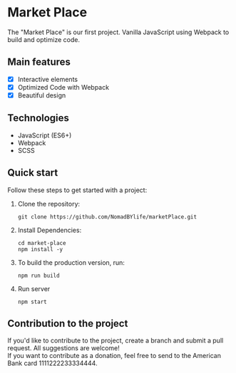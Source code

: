 # Market Place

The "Market Place" is our first project. Vanilla JavaScript using Webpack to build and optimize code.

## Main features

- [x] Interactive elements
- [x] Optimized Code with Webpack
- [x] Beautiful design

## Technologies

- JavaScript (ES6+)
- Webpack
- SCSS

## Quick start

Follow these steps to get started with a project:

1. Clone the repository:

   ```
   git clone https://github.com/NomadBYlife/marketPlace.git
   ```
2. Install Dependencies:
   ```  
   cd market-place
   npm install -y
3. To build the production version, run:
   ```  
   npm run build

4. Run server
   ```
   npm start

## Contribution to the project
If you'd like to contribute to the project, create a branch and submit a pull request. All suggestions are welcome!<br>
If you want to contribute as a donation, feel free to send to the American Bank card 1111222233334444.